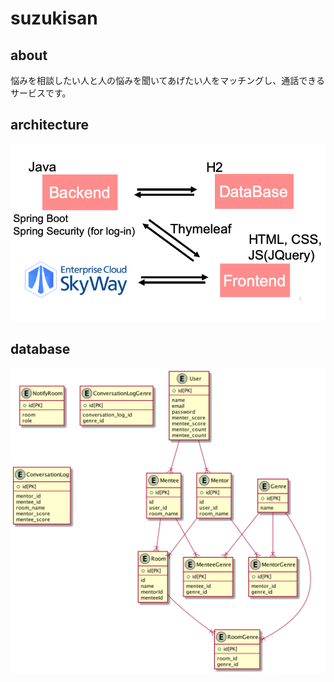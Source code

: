 # suzukisan

## about
悩みを相談したい人と人の悩みを聞いてあげたい人をマッチングし、通話できるサービスです。

## architecture
![architecture](architecture.png)

## database
![db](db.png)